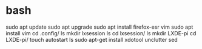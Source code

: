 # bash

sudo apt update
sudo apt upgrade
sudo apt install firefox-esr
vim
sudo apt install vim
cd .config/
ls
mkdir lxsession
ls
cd lxsession/
ls
mkdir LXDE-pi
cd LXDE-pi/
touch autostart
ls
sudo apt-get install xdotool unclutter sed

